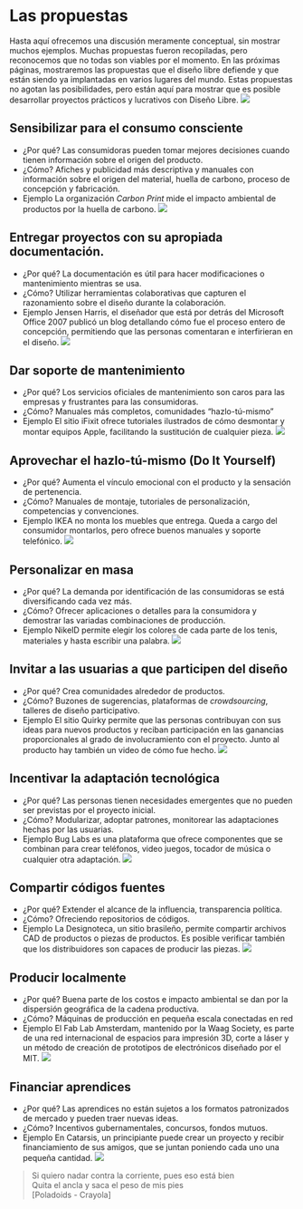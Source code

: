 # Las propuestas
Hasta aquí ofrecemos una discusión meramente conceptual, sin mostrar muchos ejemplos. Muchas propuestas fueron recopiladas, pero reconocemos que no todas son viables por el momento. En las próximas páginas, mostraremos las propuestas que el diseño libre defiende y que están siendo ya implantadas en varios lugares del mundo. Estas propuestas no agotan las posibilidades, pero están aquí para mostrar que es posible desarrollar proyectos prácticos y lucrativos con Diseño Libre.
![](img/g5746.png)

## Sensibilizar para el consumo consciente
  * ¿Por qué?
  Las consumidoras pueden tomar mejores decisiones cuando tienen información sobre el origen del producto.
  * ¿Cómo? Afiches y publicidad más descriptiva y manuales con información sobre el origen del material, huella de carbono, proceso de concepción y fabricación.
  * Ejemplo La organización *Carbon Print* mide el impacto ambiental de productos por la huella de carbono.
![](img/carbon_footprint_pb.jpg)

## Entregar proyectos con su apropiada documentación.
  * ¿Por qué? La documentación es útil para hacer modificaciones o mantenimiento mientras se usa.
  * ¿Cómo? Utilizar herramientas colaborativas que capturen el razonamiento sobre el diseño durante la colaboración.
  * Ejemplo Jensen Harris, el diseñador que está por detrás del Microsoft Office 2007 publicó un blog detallando cómo fue el proceso entero de concepción, permitiendo que las personas comentaran e interfirieran en el diseño.
![](img/jensen_harris.png)

##  Dar soporte de mantenimiento
  * ¿Por qué? Los servicios oficiales de mantenimiento son caros para las empresas y frustrantes para las consumidoras.
  * ¿Cómo? Manuales más completos, comunidades “hazlo-tú-mismo”
  * Ejemplo El sitio iFixit ofrece tutoriales ilustrados de cómo desmontar y montar equipos Apple, facilitando la sustitución de cualquier pieza.
![](img/ifixit_pb.jpg)

##  Aprovechar el hazlo-tú-mismo (Do It Yourself)
  * ¿Por qué? Aumenta el vínculo emocional con el producto y la sensación de pertenencia.
  * ¿Cómo? Manuales de montaje, tutoriales de personalización, competencias y convenciones.
  * Ejemplo IKEA no monta los muebles que entrega. Queda a cargo del consumidor montarlos, pero ofrece buenos manuales y soporte telefónico.
![](img/ikea_pb.jpg)

##  Personalizar en masa
  * ¿Por qué? La demanda por identificación de las consumidoras se está diversificando cada vez más.
  * ¿Cómo? Ofrecer aplicaciones o detalles para la consumidora y demostrar las variadas combinaciones de producción.
  * Ejemplo NikeID permite elegir los colores de cada parte de los tenis, materiales y hasta escribir una palabra.
![](img/nikeid_pb.png)

##  Invitar a las usuarias a que participen del diseño
  * ¿Por qué? Crea comunidades alrededor de productos.
  * ¿Cómo? Buzones de sugerencias, plataformas de *crowdsourcing*, talleres de diseño participativo.
  * Ejemplo El sitio Quirky permite que las personas contribuyan con sus ideas para nuevos productos y reciban participación en las ganancias proporcionales al grado de involucramiento con el proyecto. Junto al producto hay también un video de cómo fue hecho.
![](img/quirky_pb.jpg)

##  Incentivar la adaptación tecnológica
  * ¿Por qué? Las personas tienen necesidades emergentes que no pueden ser previstas por el proyecto inicial.
  * ¿Cómo? Modularizar, adoptar patrones, monitorear las adaptaciones hechas por las usuarias.
  * Ejemplo Bug Labs es una plataforma que ofrece componentes que se combinan para crear teléfonos, video juegos, tocador de música o cualquier otra adaptación.
![](img/buglabs_pb.jpg)

## Compartir códigos fuentes
  * ¿Por qué? Extender el alcance de la influencia, transparencia política.
  * ¿Cómo? Ofreciendo repositorios de códigos.
  * Ejemplo La Designoteca, un sitio brasileño, permite compartir archivos CAD de productos o piezas de productos. Es posible verificar también que los distribuidores son capaces de producir las piezas.
![](img/Designoteca_pb.png)

##  Producir localmente
  * ¿Por qué? Buena parte de los costos e impacto ambiental se dan por la dispersión geográfica de la cadena productiva.
  * ¿Cómo? Máquinas de producción en pequeña escala conectadas en red
  * Ejemplo El Fab Lab Amsterdam, mantenido por la Waag Society, es parte de una red internacional de espacios para impresión 3D, corte a láser y un método de creación de prototipos de electrónicos diseñado por el MIT.
![](img/fablab_pb.jpg)

## Financiar aprendices
  * ¿Por qué? Las aprendices no están sujetos a los formatos patronizados de mercado y pueden traer nuevas ideas.
  * ¿Cómo? Incentivos gubernamentales, concursos, fondos mutuos.
  * Ejemplo En Catarsis, un principiante puede crear un proyecto y recibir financiamiento de sus amigos, que se juntan poniendo cada uno una pequeña cantidad.
![](img/catarse_pb.png)

> Si quiero nadar contra la corriente, pues eso está bien<br>
> Quita el ancla y saca el peso de mis pies<br>
> [Poladoids - Crayola]
